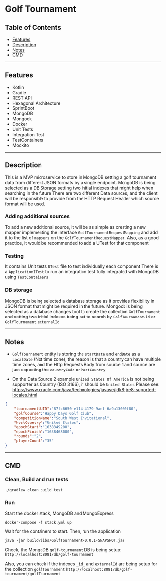 # Golf Tournament

## Table of Contents

- [Features](#features)
- [Description](#description)  
- [Notes](#notes)
- [CMD](#cmd)

---

## Features

- Kotlin
- Gradle
- REST API
- Hexagonal Architecture
- SprintBoot
- MongoDB
- Mongock
- Docker  
- Unit Tests
- Integration Test
- TestContainers
- Mockito

---

## Description

This is a MVP microservice to store in MongoDB setting a golf tournament data from different JSON formats by a single endpoint.
MongoDB is being selected as a DB Storage setting two initial indexes that might help when searching in the future
There are two different Data sources, and the client will be responsible to provide from the HTTP Request Header which source format will be used.

### Adding additional sources

To add a new additional source, it will be as simple as creating a new mapper implementing the interface `GolfTournamentRequestMapping` 
and add it to the list of `mappers` on the `GolfTournamentRequestMapper`. Also, as a good practice, it would be recommended to add a UTest for that component

### Testing

It contains Unit tests `UTest` file to test individually each component
There is a `ApplicationITest` to run an integration test fully integrated with MongoDB using `TestContainers`

### DB storage

MongoDB is being selected a database storage as it provides flexibility in JSON format that might be required in the future.
Mongock is being selected as a database changes tool to create the collection `GolfTournament` and setting two initial 
indexes being set to search by  `GolfTournament`.`id` or `GolfTournament`.`externalId`

---

## Notes

- `GolfTournament` entity is storing the `startDate` and `endDate` as a `LocalDate` (Not time zone), the reason is that
  a country can have multiple time zones, and the Http Requests Body from source 1 and source are just expecting the
  `countryCode` or `hostCountry`


- On the Data Source 2 example `United States Of America` is not being supporter as Country (ISO 3166), it should be `United States`
  Please see: https://www.oracle.com/java/technologies/javase/jdk8-jre8-suported-locales.html

```json
{
    "tournamentUUID":"87fc6650-e114-4179-9aef-6a9a13030f80",
    "golfCourse":"Happy Days Golf Club",
    "competitionName":"South West Invitational",
    "hostCountry":"United States",
    "epochStart":"1638349200",
    "epochFinish":"1638468000",
    "rounds":"2",
    "playerCount":"35"
}
```

---

## CMD

### Clean, Build and run tests

```
./gradlew clean build test
```

### Run

Start the docker stack, MongoDB and MongoExpress
```
docker-compose -f stack.yml up 
```

Wait for the containers to start. Then, run the application
```
java -jar build/libs/GolfTournament-0.0.1-SNAPSHOT.jar
```

Check, the MongoDB `golf-tournament` DB is being setup: `http://localhost:8081/db/golf-tournament`

Also, you can check if the indexes `_id_` and `externalId` are being setup for the collection `golfTournament` 
`http://localhost:8081/db/golf-tournament/golfTournament`
